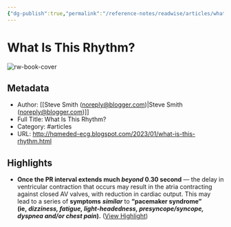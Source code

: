 ```yaml
---
{"dg-publish":true,"permalink":"/reference-notes/readwise/articles/what-is-this-rhythm/"}
---
```


# What Is This Rhythm?

![rw-book-cover](https://blogger.googleusercontent.com/img/b/R29vZ2xl/AVvXsEjo2juAcJ-I2J3RG_DIV6dp9SxKQt8sxfE6n9kl04pEQWYXdv0F80HR83vx6PoZtPBRKtgA4fAFLy_uU5o1sYRhprgYq5m6I0g3jTQ-zRkTd480Ecf9MhF3h9T7UDAajpOuzDH91NDqQdzBFMH3te9F3PtRvxreQnDnt_cUlfHXpuyxFYOx8ZSSxFIi/s72-w640-h398-c/Figure-1%20%20ECG-1%2012-lead%20(1-23.21-2023)-USE%20copy.png)

## Metadata
- Author: [[Steve Smith (noreply@blogger.com)\|Steve Smith (noreply@blogger.com)]]
- Full Title: What Is This Rhythm?
- Category: #articles
- URL: http://hqmeded-ecg.blogspot.com/2023/01/what-is-this-rhythm.html

## Highlights
- **Once the PR interval extends much *beyond* 0.30 second** — the delay in ventricular contraction that occurs may result in the atria contracting against closed AV valves, with reduction in cardiac output. This may lead to a series of **symptoms** ***similar*** to **“pacemaker syndrome” (**ie, *dizziness, fatigue, light-headedness, presyncope/syncope, dyspnea and/or chest pain***).** ([View Highlight](https://read.readwise.io/read/01gqvvp5abg5nk2msbtc7htyde))

